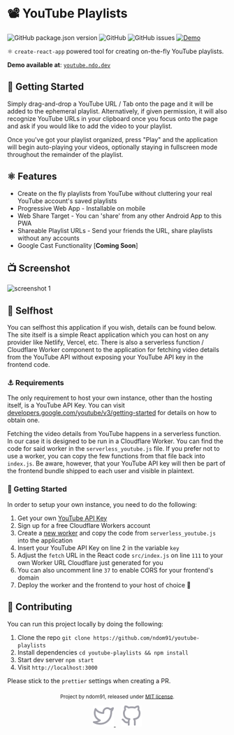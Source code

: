 # 📽️ YouTube Playlists

![GitHub package.json version](https://img.shields.io/github/package-json/v/ndom91/youtube-playlists?style=flat-square)
![GitHub](https://img.shields.io/github/license/ndom91/youtube-playlists.svg?style=flat-square)
![GitHub issues](https://img.shields.io/github/issues-raw/ndom91/youtube-playlists.svg?style=flat-square)
[![Demo](https://img.shields.io/badge/click-demo-orange?style=flat-square)](https://youtube.ndo.dev)

⚛️ `create-react-app` powered tool for creating on-the-fly YouTube playlists. 

**Demo available at**: [`youtube.ndo.dev`](https://youtube.ndo.dev)  

## 🏁 Getting Started

Simply drag-and-drop a YouTube URL / Tab onto the page and it will be added to the ephemeral playlist. Alternatively, if given permission, it will also recognize YouTube URLs in your clipboard once you focus onto the page and ask if you would like to add the video to your playlist.

Once you've got your playlist organized, press "Play" and the application will begin auto-playing your videos, optionally staying in fullscreen mode throughout the remainder of the playlist.

## ⚛️ Features

- Create on the fly playlists from YouTube without cluttering your real YouTube account's saved playlists
- Progressive Web App - Installable on mobile
- Web Share Target - You can 'share' from any other Android App to this PWA
- Shareable Playlist URLs - Send your friends the URL, share playlists without any accounts
- Google Cast Functionality [**Coming Soon**]

## 📺 Screenshot

![screenshot 1](screenshot1.gif)

## 🧍 Selfhost

You can selfhost this application if you wish, details can be found below. The site itself is a simple React application which you can host on any provider like Netlify, Vercel, etc. There is also a serverless function / Cloudflare Worker component to the application for fetching video details from the YouTube API without exposing your YouTube API key in the frontend code.

### ⚓ Requirements

The only requirement to host your own instance, other than the hosting itself, is a YouTube API Key. You can visit [developers.google.com/youtube/v3/getting-started](https://developers.google.com/youtube/v3/getting-started) for details on how to obtain one.

Fetching the video details from YouTube happens in a serverless function. In our case it is designed to be run in a Cloudflare Worker. You can find the code for said worker in the `serverless_youtube.js` file. If you prefer not to use a worker, you can copy the few functions from that file back into `index.js`. Be aware, however, that your YouTube API key will then be part of the frontend bundle shipped to each user and visible in plaintext.

### 👷 Getting Started

In order to setup your own instance, you need to do the following:

1. Get your own [YouTube API Key](https://developers.google.com/youtube/v3/getting-started)
2. Sign up for a free Cloudflare Workers account
3. Create a [new worker](https://cloudflareworkers.com/) and copy the code from `serverless_youtube.js` into the application
4. Insert your YouTube API Key on line 2 in the variable `key`
5. Adjust the `fetch` URL in the React code `src/index.js` on line `111` to your own Worker URL Cloudflare just generated for you
6. You can also uncomment line `37` to enable CORS for your frontend's domain
7. Deploy the worker and the frontend to your host of choice 🎉

## 🙏 Contributing

You can run this project locally by doing the following:

1. Clone the repo `git clone https://github.com/ndom91/youtube-playlists`
2. Install dependencies `cd youtube-playlists && npm install`
3. Start dev server `npm start`
4. Visit `http://localhost:3000`

Please stick to the `prettier` settings when creating a PR.


<p align="center">
    <sub>
        Project by ndom91, released under <a href="https://github.com/ndom91/youtube-playlists/blob/main/LICENSE">MIT license</a>.
    </sub>
</p>
<p align="center">
    <a href="https://twitter.com/ndom91">
        <img alt="Nico Domino on Twitter" src="https://raw.githubusercontent.com/leodr/fill-packagejson/main/assets/twitter.svg">
    </a>
    &nbsp;&nbsp;
    <a href="https://github.com/ndom91">
        <img alt="Nico Domino on GitHub" src="https://raw.githubusercontent.com/leodr/fill-packagejson/main/assets/github.svg">
    </a>
</p>


